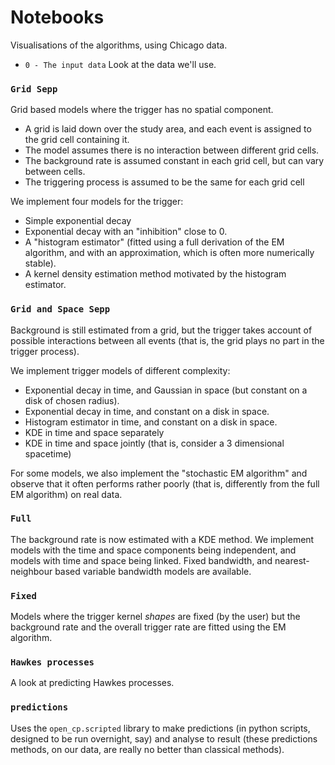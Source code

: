 # Notebooks

Visualisations of the algorithms, using Chicago data.


- `0 - The input data` Look at the data we'll use.


### `Grid Sepp`

Grid based models where the trigger has no spatial component.

- A grid is laid down over the study area, and each event is assigned to the grid cell containing it.
- The model assumes there is no interaction between different grid cells.
- The background rate is assumed constant in each grid cell, but can vary between cells.
- The triggering process is assumed to be the same for each grid cell

We implement four models for the trigger:

- Simple exponential decay
- Exponential decay with an "inhibition" close to 0.
- A "histogram estimator" (fitted using a full derivation of the EM algorithm, and with an approximation, which is often more numerically stable).
- A kernel density estimation method motivated by the histogram estimator.


### `Grid and Space Sepp`

Background is still estimated from a grid, but the trigger takes account of possible interactions between all events (that is, the grid plays no part in the trigger process).

We implement trigger models of different complexity:

- Exponential decay in time, and Gaussian in space (but constant on a disk of chosen radius).
- Exponential decay in time, and constant on a disk in space.
- Histogram estimator in time, and constant on a disk in space.
- KDE in time and space separately
- KDE in time and space jointly (that is, consider a 3 dimensional spacetime)

For some models, we also implement the "stochastic EM algorithm" and observe that it often performs rather poorly (that is, differently from the full EM algorithm) on real data.


### `Full`

The background rate is now estimated with a KDE method.  We implement models with the time and space components being independent, and models with time and space being linked.  Fixed bandwidth, and nearest-neighbour based variable bandwidth models are available.


### `Fixed`

Models where the trigger kernel _shapes_ are fixed (by the user) but the background rate and the overall trigger rate are fitted using the EM algorithm.


### `Hawkes processes`

 A look at predicting Hawkes processes.


### `predictions`

Uses the `open_cp.scripted` library to make predictions (in python scripts, designed to be run overnight, say) and analyse to result (these predictions methods, on our data, are really no better than classical methods).
